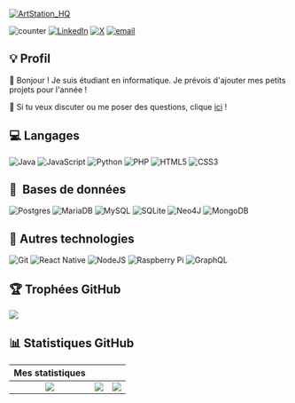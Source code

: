 [![ArtStation_HQ](./wallpaper.gif)](https://www.pinterest.com/ArtStation_HQ/)

![counter](https://komarev.com/ghpvc/?username=florianppn&label=Profile%20views&color=0e75b6&style=flat)
[![LinkedIn](https://img.shields.io/badge/LinkedIn-%230077B5.svg?logo=linkedin&logoColor=white)](https://linkedin.com/in/https://www.linkedin.com/in/florian-p%C3%A9pin-7a4862359)
[![X](https://img.shields.io/badge/X-black.svg?logo=X&logoColor=white)](https://x.com/https://x.com/florianppn)
[![email](https://img.shields.io/badge/Email-D14836?logo=gmail&logoColor=white)](mailto:pepinflorian817@gmail.com) 

## 💡​ Profil

👋 Bonjour ! Je suis étudiant en informatique. Je prévois d'ajouter mes petits projets pour l'année !

💬 Si tu veux discuter ou me poser des questions, clique <a href="https://github.com/requindelanight/requindelanight/discussions/">ici</a> !

## 💻️ Langages

![Java](https://img.shields.io/badge/java-%23ED8B00.svg?style=for-the-badge&logo=openjdk&logoColor=white)
![JavaScript](https://img.shields.io/badge/javascript-%23323330.svg?style=for-the-badge&logo=javascript&logoColor=%23F7DF1E)
![Python](https://img.shields.io/badge/python-3670A0?style=for-the-badge&logo=python&logoColor=ffdd54)
![PHP](https://img.shields.io/badge/php-%23777BB4.svg?style=for-the-badge&logo=php&logoColor=white)
![HTML5](https://img.shields.io/badge/html5-%23E34F26.svg?style=for-the-badge&logo=html5&logoColor=white)
![CSS3](https://img.shields.io/badge/css3-%231572B6.svg?style=for-the-badge&logo=css3&logoColor=white)

## 💾 ​ Bases de données

![Postgres](https://img.shields.io/badge/postgres-%23316192.svg?style=for-the-badge&logo=postgresql&logoColor=white)
![MariaDB](https://img.shields.io/badge/MariaDB-003545?style=for-the-badge&logo=mariadb&logoColor=white)
![MySQL](https://img.shields.io/badge/mysql-4479A1.svg?style=for-the-badge&logo=mysql&logoColor=white)
![SQLite](https://img.shields.io/badge/sqlite-%2307405e.svg?style=for-the-badge&logo=sqlite&logoColor=white)
![Neo4J](https://img.shields.io/badge/Neo4j-008CC1?style=for-the-badge&logo=neo4j&logoColor=white)
![MongoDB](https://img.shields.io/badge/MongoDB-%234ea94b.svg?style=for-the-badge&logo=mongodb&logoColor=white)
  
## 🔧 Autres technologies

![Git](https://img.shields.io/badge/git-%23F05033.svg?style=for-the-badge&logo=git&logoColor=white)
![React Native](https://img.shields.io/badge/react_native-%2320232a.svg?style=for-the-badge&logo=react&logoColor=%2361DAFB)
![NodeJS](https://img.shields.io/badge/node.js-6DA55F?style=for-the-badge&logo=node.js&logoColor=white)
![Raspberry Pi](https://img.shields.io/badge/-Raspberry_Pi-C51A4A?style=for-the-badge&logo=Raspberry-Pi)
![GraphQL](https://img.shields.io/badge/-GraphQL-E10098?style=for-the-badge&logo=graphql&logoColor=white)

## 🏆​ Trophées GitHub
![](https://github-profile-trophy.vercel.app/?username=florianppn&theme=shadow_blue&no-frame=false&no-bg=true&margin-w=4)

## 📊​ ​Statistiques GitHub

|                                Mes statistiques                                |                                                                          |                                                              |
|:------------------------------------------------------------------------------:|:------------------------------------------------------------------------:|:------------------------------------------------------------:|
|![](https://github-readme-stats.vercel.app/api?username=florianppn&theme=shadow_blue&hide_border=true&include_all_commits=false&count_private=false)|![](https://nirzak-streak-stats.vercel.app/?user=florianppn&theme=shadow_blue&hide_border=true)|![](https://github-readme-stats.vercel.app/api/top-langs/?username=florianppn&theme=shadow_blue&hide_border=true&include_all_commits=false&count_private=false&layout=compact)|

<!-- Créé avec l'aide de GPRM ( https://gprm.itsvg.in ) -->
